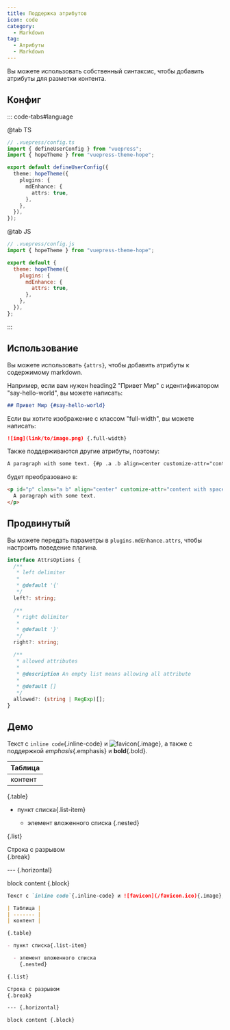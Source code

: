```yaml
---
title: Поддержка атрибутов
icon: code
category:
  - Markdown
tag:
  - Атрибуты
  - Markdown
---
```


Вы можете использовать собственный синтаксис, чтобы добавить атрибуты для разметки контента.

<!-- more -->

## Конфиг

::: code-tabs#language

@tab TS

```ts {8}
// .vuepress/config.ts
import { defineUserConfig } from "vuepress";
import { hopeTheme } from "vuepress-theme-hope";

export default defineUserConfig({
  theme: hopeTheme({
    plugins: {
      mdEnhance: {
        attrs: true,
      },
    },
  }),
});
```

@tab JS

```js {8}
// .vuepress/config.js
import { hopeTheme } from "vuepress-theme-hope";

export default {
  theme: hopeTheme({
    plugins: {
      mdEnhance: {
        attrs: true,
      },
    },
  }),
};
```

:::

## Использование

Вы можете использовать `{attrs}`, чтобы добавить атрибуты к содержимому markdown.

Например, если вам нужен heading2 "Привет Мир" с идентификатором "say-hello-world", вы можете написать:

```md
## Привет Мир {#say-hello-world}
```

Если вы хотите изображение с классом "full-width", вы можете написать:

```md
![img](link/to/image.png) {.full-width}
```

Также поддерживаются другие атрибуты, поэтому:

```md
A paragraph with some text. {#p .a .b align=center customize-attr="content with spaces"}
```

будет преобразовано в:

```html
<p id="p" class="a b" align="center" customize-attr="content with spaces">
  A paragraph with some text.
</p>
```

## Продвинутый

Вы можете передать параметры в `plugins.mdEnhance.attrs`, чтобы настроить поведение плагина.

```ts
interface AttrsOptions {
  /**
   * left delimiter
   *
   * @default '{'
   */
  left?: string;

  /**
   * right delimiter
   *
   * @default '}'
   */
  right?: string;

  /**
   * allowed attributes
   *
   * @description An empty list means allowing all attribute
   *
   * @default []
   */
  allowed?: (string | RegExp)[];
}
```

## Демо

Текст с `inline code`{.inline-code} и ![favicon](/favicon.ico){.image}, а также с поддержкой _emphasis_{.emphasis} и **bold**{.bold}.

| Таблица |
| ------- |
| контент |

{.table}

- пункт списка{.list-item}

  - элемент вложенного списка
    {.nested}

{.list}

Строка с разрывом  
{.break}

--- {.horizontal}

block content {.block}

```md
Текст с `inline code`{.inline-code} и ![favicon](/favicon.ico){.image}, а также с поддержкой _emphasis_{.emphasis} и **bold**{.bold}.

| Таблица |
| ------- |
| контент |

{.table}

- пункт списка{.list-item}

  - элемент вложенного списка
    {.nested}

{.list}

Строка с разрывом  
{.break}

--- {.horizontal}

block content {.block}
```
